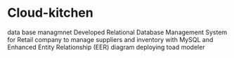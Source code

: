 # Cloud-kitchen
data base managmnet
Developed Relational Database Management System for Retail company to manage suppliers and inventory with MySQL and Enhanced Entity Relationship (EER) diagram deploying toad modeler 
